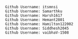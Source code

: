     Github Username: itsmnsi
    Github Username: Samarthku
    Github Username: Harsh1617
    Github Username: Hemant2801
    Github Username: Hamilton122002
    Github Username: Siddhesh2045
    Github Username: vaibhaV-1508
